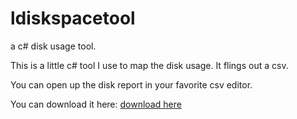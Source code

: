 # ldiskspacetool
a c# disk usage tool.

This is a little c# tool I use to map the disk usage. It flings out a csv. 

You can open up the disk report in your favorite csv editor.


You can download it here:
[download here](https://raw.githubusercontent.com/denshade/ldiskspacetool/master/WindowsFormsApplication1/bin/Debug/ldiskspaceview.exe)
